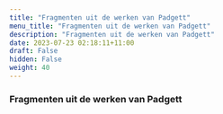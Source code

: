 ```yaml
---
title: "Fragmenten uit de werken van Padgett"
menu_title: "Fragmenten uit de werken van Padgett"
description: "Fragmenten uit de werken van Padgett"
date: 2023-07-23 02:18:11+11:00
draft: False
hidden: False
weight: 40
---
```

### Fragmenten uit de werken van Padgett
